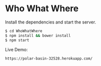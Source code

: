 # Who What Where

Install the dependencies and start the server.

```sh
$ cd WhoWhatWhere
$ npm install && bower install
$ npm start
```

Live Demo:

```sh
https://polar-basin-32528.herokuapp.com/
```